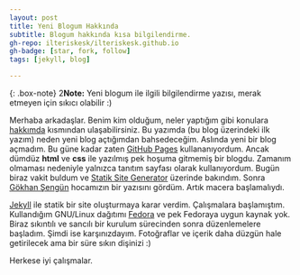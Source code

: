 ```yaml
---
layout: post
title: Yeni Blogum Hakkında
subtitle: Blogum hakkında kısa bilgilendirme.
gh-repo: ilteriskesk/ilteriskesk.github.io
gh-badge: [star, fork, follow]
tags: [jekyll, blog]

---
```


{: .box-note}
2**Note:** Yeni blogum ile ilgili bilgilendirme yazısı, merak etmeyen için sıkıcı olabilir :)

Merhaba arkadaşlar. Benim kim olduğum, neler yaptığım gibi konulara [hakkımda](/aboutme) kısmından 
ulaşabilirsiniz. Bu yazımda (bu blog üzerindeki ilk yazım) neden yeni blog açtığımdan bahsedeceğim.
Aslında yeni bir blog açmadım. Bu güne kadar zaten [GitHub Pages](https://pages.github.com/) kullananıyordum.
Ancak dümdüz **html** ve **css** ile yazılmış pek hoşuma gitmemiş bir blogdu. Zamanım olmaması nedeniyle
yalnızca tanıtım sayfası olarak kullanıyordum. Bugün biraz vakit buldum ve [Statik Site Generator](https://www.staticgen.com/)
üzerinde bakındım. Sonra [Gökhan Şengün](https://gokhansengun.com/) hocamızın bir yazısını gördüm. Artık macera
başlamalıydı.

[Jekyll](https://jekyllrb.com/) ile statik bir site oluşturmaya karar verdim. Çalışmalara başlamıştım. Kullandığım GNU/Linux
dağıtımı [Fedora](https://apps.fedoraproject.org/) ve pek Fedoraya uygun kaynak yok. Biraz sıkıntılı ve sancılı bir
kurulum sürecinden sonra düzenlemelere başladım. Şimdi ise karşınızdayım. Fotoğraflar ve içerik daha düzgün hale getirilecek
ama bir süre sıkın dişinizi :)

Herkese iyi çalışmalar.
